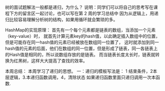 树的面试题解法一般都是递归，为什么？
说明：同学们可以将自己的思考写在课程下方的留言区一起讨论，也可以写在第 2 周的学习总结中
因为从逻辑上，用递归比较容易理解分析树的结构，如果用循环就会繁琐的多。


HashMap的实现原理：
首先有一个每个元素都是链表的数组，当添加一个元素（key-value）时，
就首先计算元素key的hash值，以此确定插入数组中的位置，但是可能存在同一hash值的元素已经被放在数组同一位置了，
这时就添加到同一hash值的元素的后面，他们在数组的同一位置，但是形成了链表，同一各链表上的Hash值是相同的，所以说数组存放的是链表。
而当链表长度太长时，链表就转换为红黑树，这样大大提高了查找的效率。


本周总结：
本周学习了递归的思想。
一：递归的模板写法是：
1 结束条件，2本层逻辑，3.本递归函数调用，4，清除状态
如果递归函数里面只递归调用一次本函数.



